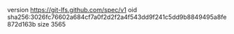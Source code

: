 version https://git-lfs.github.com/spec/v1
oid sha256:3026fc76602a684cf7a0f2d2f2a4f543dd9f241c5dd9b8849495a8fe872d163b
size 3565
